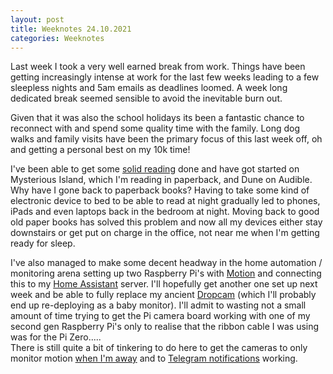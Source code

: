 ```yaml
---
layout: post
title: Weeknotes 24.10.2021
categories: Weeknotes
---
```


Last week I took a very well earned break from work. Things have been getting increasingly intense at work for the last few weeks leading to a few sleepless nights and 5am emails as deadlines loomed. A week long dedicated break seemed sensible to avoid the inevitable burn out. 

Given that it was also the school holidays its been a fantastic chance to reconnect with and spend some quality time with the family. Long dog walks and family visits have been the primary focus of this last week off, oh and getting a personal best on my 10k time! 

I've been able to get some [solid reading](https://github.com/users/jeeves2001/projects/4) done and have got started on Mysterious Island, which I'm reading in paperback, and Dune on Audible. Why have I gone back to paperback books? Having to take some kind of electronic device to bed to be able to read at night gradually led to phones, iPads and even laptops back in the bedroom at night. Moving back to good old paper books has solved this problem and now all my devices either stay downstairs or get put on charge in the office, not near me when I'm getting ready for sleep. 

I've also managed to make some decent headway in the home automation / monitoring arena setting up two Raspberry Pi's with [Motion](https://github.com/ccrisan/motioneye/wiki) and connecting this to my [Home Assistant](https://www.home-assistant.io/) server. I'll hopefully get another one set up next week and be able to fully replace my ancient [Dropcam](https://en.wikipedia.org/wiki/Dropcam) (which I'll probably end up re-deploying as a baby monitor). I'll admit to wasting not a small amount of time trying to get the Pi camera board working with one of my second gen Raspberry Pi's only to realise that the ribbon cable I was using was for the Pi Zero.....   
There is still quite a bit of tinkering to do here to get the cameras to only monitor motion [when I'm away](https://github.com/jeeves2001/Projects-Public/issues/35) and to [Telegram notifications](https://github.com/jeeves2001/Projects-Public/issues/35) working. 

